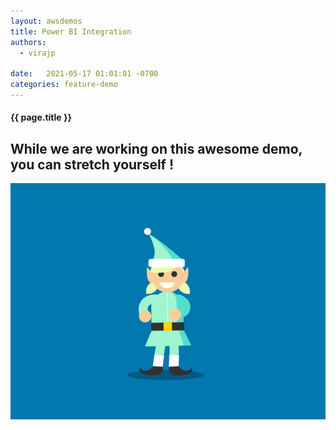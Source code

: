 ```yaml
---
layout: awsdemos
title: Power BI Integration 
authors: 
  - virajp

date:   2021-05-17 01:01:01 -0700
categories: feature-demo
---
```


<h4 class="text-center pb-2">{{ page.title }}</h4>

<div class="jumbotron text-center text-light">
    <h2> While we are working on this awesome demo, you can stretch yourself !</h2>
    <img src="/assets/img/elf_moves.gif" border=0 class="center" style="max-width: 100%">
</div>
